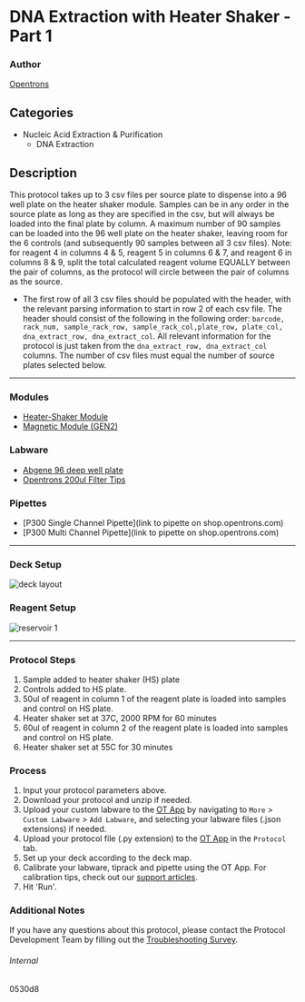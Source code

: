 # DNA Extraction with Heater Shaker - Part 1

### Author
[Opentrons](https://opentrons.com/)

## Categories
* Nucleic Acid Extraction & Purification
	* DNA Extraction

## Description
This protocol takes up to 3 csv files per source plate to dispense into a 96 well plate on the heater shaker module. Samples can be in any order in the source plate as long as they are specified in the csv, but will always be loaded into the final plate by column. A maximum number of 90 samples can be loaded into the 96 well plate on the heater shaker, leaving room for the 6 controls (and subsequently 90 samples between all 3 csv files). Note: for reagent 4 in columns 4 & 5, reagent 5 in columns 6 & 7, and reagent 6 in columns 8 & 9, split the total calculated reagent volume EQUALLY between the pair of columns, as the protocol will circle between the pair of columns as the source.

* The first row of all 3 csv files should be populated with the header, with the relevant parsing information to start in row 2 of each csv file. The header should consist of the following in the following order: ```barcode, rack_num, sample_rack_row, sample_rack_col,plate_row, plate_col, dna_extract_row, dna_extract_col```. All relevant information for the protocol is just taken from the ```dna_extract_row, dna_extract_col``` columns. The number of csv files must equal the number of source plates selected below.


---

### Modules
* [Heater-Shaker Module](https://shop.opentrons.com/heater-shaker-module/)
* [Magnetic Module (GEN2)](https://shop.opentrons.com/collections/hardware-modules/products/magdeck)

### Labware
* [Abgene 96 deep well plate](https://assets.fishersci.com/TFS-Assets/LCD/Datasheets/Abgene-96-Well-Plate-Datasheet.pdf)
* [Opentrons 200ul Filter Tips](https://shop.opentrons.com/universal-filter-tips/)

### Pipettes
* [P300 Single Channel Pipette](link to pipette on shop.opentrons.com)
* [P300 Multi Channel Pipette](link to pipette on shop.opentrons.com)

---

### Deck Setup
![deck layout](https://opentrons-protocol-library-website.s3.amazonaws.com/custom-README-images/0530d8/Screen+Shot+2022-11-07+at+11.04.58+AM.png)

### Reagent Setup
![reservoir 1](https://opentrons-protocol-library-website.s3.amazonaws.com/custom-README-images/0530d8/Screen+Shot+2022-11-01+at+11.46.43+AM.png)

---

### Protocol Steps
1. Sample added to heater shaker (HS) plate
2. Controls added to HS plate.
3. 50ul of reagent in column 1 of the reagent plate is loaded into samples and control on HS plate.
4. Heater shaker set at 37C, 2000 RPM for 60 minutes
5. 60ul of reagent in column 2 of the reagent plate is loaded into samples and control on HS plate.
6. Heater shaker set at 55C for 30 minutes

### Process
1. Input your protocol parameters above.
2. Download your protocol and unzip if needed.
3. Upload your custom labware to the [OT App](https://opentrons.com/ot-app) by navigating to `More` > `Custom Labware` > `Add Labware`, and selecting your labware files (.json extensions) if needed.
4. Upload your protocol file (.py extension) to the [OT App](https://opentrons.com/ot-app) in the `Protocol` tab.
5. Set up your deck according to the deck map.
6. Calibrate your labware, tiprack and pipette using the OT App. For calibration tips, check out our [support articles](https://support.opentrons.com/en/collections/1559720-guide-for-getting-started-with-the-ot-2).
7. Hit 'Run'.

### Additional Notes
If you have any questions about this protocol, please contact the Protocol Development Team by filling out the [Troubleshooting Survey](https://protocol-troubleshooting.paperform.co/).

###### Internal
0530d8
